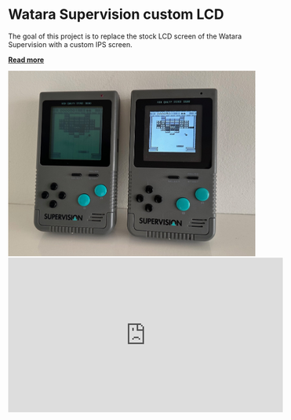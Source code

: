 # Watara Supervision custom LCD

The goal of this project is to replace the stock LCD screen of the Watara Supervision with a custom IPS screen.  

**[Read more](./docs/supervision_ips_mod.md)**

<img src="https://github.com/DutchMaker/Supervision-LCD/blob/main/docs/images/finished.jpg" />

<iframe width="560" height="315" src="https://www.youtube.com/embed/_zV4LFN68eg?si=gldx45-40rydgjnb" title="YouTube video player" frameborder="0" allow="accelerometer; autoplay; clipboard-write; encrypted-media; gyroscope; picture-in-picture; web-share" allowfullscreen></iframe>